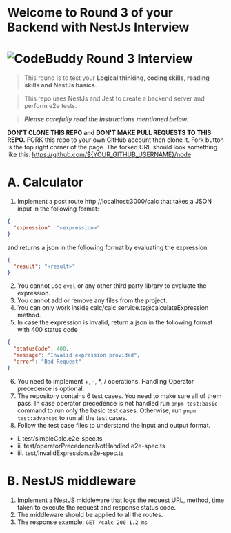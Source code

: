 # Welcome to Round 3 of your Backend with NestJs Interview
# ![CodeBuddy Round 3 Interview](https://codebuddy.co/assets/img/Logo.svg)

> This round is to test your **Logical thinking, coding skills, reading skills and NestJs basics**.

> This repo uses NestJs and Jest to create a backend server and perform e2e tests.

> **_Please carefully read the instructions mentioned below._**

**DON'T CLONE THIS REPO and DON'T MAKE PULL REQUESTS TO THIS REPO.** FORK this repo to your own GitHub account then clone it. Fork button is the top right corner of the page. The forked URL should look something like this: https://github.com/${YOUR_GITHUB_USERNAME}/node

# A. Calculator
1. Implement a post route http://localhost:3000/calc that takes a JSON input in the following format:
```json
{
  "expression": "<expression>"
}
```
and returns a json in the following format by evaluating the expression.
```json
{
  "result": "<result>"
}
```
2. You cannot use `evel` or any other third party library to evaluate the expression.
3. You cannot add or remove any files from the project.
4. You can only work inside calc/calc.service.ts@calculateExpression method.
5. In case the expression is invalid, return a json in the following format with 400 status code
```json
{
  "statusCode": 400,
  "message": "Invalid expression provided",
  "error": "Bad Request"
}
```
6. You need to implement +, -, *, / operations. Handling Operator precedence is optional.
7. The repository contains 6 test cases. You need to make sure all of them pass. In case operator precedence is not handled run `pnpm test:basic` command to run only the basic test cases. Otherwise, run `pnpm test:advanced` to run all the test cases.
8. Follow the test case files to understand the input and output format.
- i. test/simpleCalc.e2e-spec.ts
- ii. test/operatorPrecedenceNotHandled.e2e-spec.ts
- iii. test/invalidExpression.e2e-spec.ts

# B. NestJS middleware
1. Implement a NestJS middleware that logs the request URL, method, time taken to execute the request and response status code.
2. The middleware should be applied to all the routes.
3. The response example: `GET /calc 200 1.2 ms`